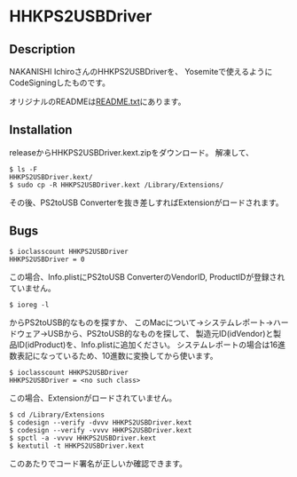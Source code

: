 # HHKPS2USBDriver

## Description

NAKANISHI IchiroさんのHHKPS2USBDriverを、
Yosemiteで使えるようにCodeSigningしたものです。

オリジナルのREADMEは[README.txt](/README.txt)にあります。

## Installation

releaseからHHKPS2USBDriver.kext.zipをダウンロード。
解凍して、

    $ ls -F
    HHKPS2USBDriver.kext/
	$ sudo cp -R HHKPS2USBDriver.kext /Library/Extensions/

その後、PS2toUSB Converterを抜き差しすればExtensionがロードされます。

## Bugs

    $ ioclasscount HHKPS2USBDriver
    HHKPS2USBDriver = 0

この場合、Info.plistにPS2toUSB ConverterのVendorID, ProductIDが登録されていません。

    $ ioreg -l

からPS2toUSB的なものを探すか、
このMacについて→システムレポート→ハードウェア→USBから、PS2toUSB的なものを探して、
製造元ID(idVendor)と製品ID(idProduct)を、Info.plistに追加ください。
システムレポートの場合は16進数表記になっているため、10進数に変換してから使います。

    $ ioclasscount HHKPS2USBDriver
	HHKPS2USBDriver = <no such class>

この場合、Extensionがロードされていません。

    $ cd /Library/Extensions
    $ codesign --verify -dvvv HHKPS2USBDriver.kext
    $ codesign --verify -vvvv HHKPS2USBDriver.kext
    $ spctl -a -vvvv HHKPS2USBDriver.kext
    $ kextutil -t HHKPS2USBDriver.kext

このあたりでコード署名が正しいか確認できます。
